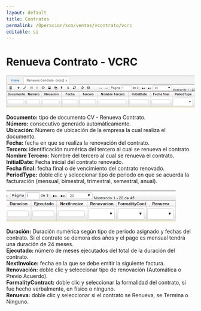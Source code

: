 ```yaml
---
layout: default
title: Contratos
permalink: /Operacion/scm/ventas/vcontrato/vcrc
editable: si
---
```


# Renueva Contrato - VCRC

![](vcrc1.png)

**Documento:** tipo de documento CV - Renueva Contrato.  
**Número:** consecutivo generado automáticamente.  
**Ubicación:** Número de ubicación de la empresa la cual realiza el documento.  
**Fecha:** fecha en que se realiza la renovación del contrato.  
**Tercero:** identificación numérica del tercero al cual se renueva el contrato.  
**Nombre Tercero:** Nombre del tercero al cual se renueva el contrato.  
**InitialDate:** Fecha inicial del contrato renovado.  
**Fecha final:** fecha final o de vencimiento del contrato renovado.  
**PeriodType:** doble clic y seleccionar tipo de periodo en que se acuerda la facturación (mensual, bimestral, trimestral, semestral, anual).  

![](vcrc2.png)

**Duración:** Duración numérica según tipo de periodo asignado y fechas del contrato. Si el contrato se demora dos años y el pago es mensual tendrá una duración de 24 meses.  
**Ejecutado:** número de meses ejecutados del total de la duración del contrato.  
**NextInvoice:** fecha en la que se debe emitir la siguiente factura.  
**Renovación:** doble clic y seleccionar tipo de renovación (Automática o Previo Acuerdo).  
**FormalityContract:** doble clic y seleccionar la formalidad del contrato, si fue hecho verbalmente, en físico o ninguno.  
**Renueva:** doble clic y seleccionar si el contrato se Renueva, se Termina o Ninguno.  





